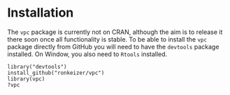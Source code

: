 # Installation

The `vpc` package is currently not on CRAN, although the aim is to release it there soon once all functionality is stable. To be able to install the `vpc` package directly from GitHub you will need to have the `devtools` package installed. On Window, you also need to `Rtools` installed.

    library("devtools")
    install_github("ronkeizer/vpc")
    library(vpc)
    ?vpc
